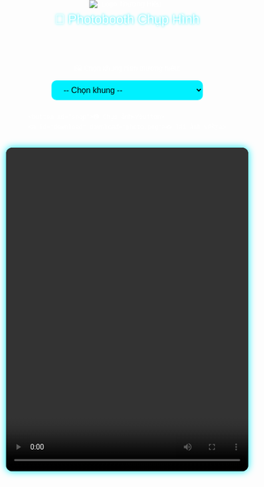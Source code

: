 <!DOCTYPE html>
<html lang="vi">
<head>
  <meta charset="UTF-8" />
  <meta name="viewport" content="width=device-width, initial-scale=1" />
  <title>Photobooth RUN AS ONE - V</title>
  <style>
    body {
      margin: 0;
      padding: 0;
      background: url('[https://cdn.saigonnewport.com.vn/uploads/images/2025/05/29/bg-key-visual-run-as-one-2025-01-6838100db8936.png](https://cdn.saigonnewport.com.vn/uploads/images/2025/05/29/bg-key-visual-run-as-one-2025-01-6838100db8936.png)') no-repeat center center fixed;
      background-size: cover;
      color: white;
      font-family: sans-serif;
      display: flex;
      flex-direction: column;
      align-items: center;
      min-height: 100vh;
    }

    header {
      width: 100%;
      max-width: 480px;
      padding: 20px;
      text-align: center;
      background-color: rgba(0,0,0,0.5);
      border-bottom: 1px solid #00f0ff;
    }

    header img {
      max-width: 150px;
      height: auto;
      margin: 0 auto;
      display: block;
    }

    h1 {
      margin: 0.5rem 0 0 0;
      font-weight: normal;
      font-size: 1.6rem;
      text-shadow: 0 0 5px #00f0ff;
    }

    #video-container {
      position: relative;
      width: 100%;
      max-width: 480px;
      aspect-ratio: 3 / 4;
      overflow: hidden;
      border-radius: 12px;
      margin-top: 1rem;
      background: #000;
      box-shadow: 0 0 15px #00f0ff;
    }

    video, canvas {
      width: 100%;
      height: 100%;
      object-fit: cover;
      border-radius: 12px;
    }

    .controls {
      margin-top: 1rem;
      display: flex;
      flex-direction: column;
      align-items: center;
      gap: 10px;
      width: 100%;
      max-width: 480px;
    }

    select, button {
      background: #00f0ff;
      color: #000;
      border: none;
      padding: 10px 20px;
      font-size: 16px;
      border-radius: 10px;
      cursor: pointer;
      width: 100%;
      max-width: 300px;
      box-sizing: border-box;
      transition: background-color 0.3s ease;
    }

    select:hover, button:hover {
      background: #00d0e0;
    }

    #download {
      color: #00f0ff;
      text-decoration: underline;
      display: none;
      margin-top: 10px;
      cursor: pointer;
    }
  </style>
</head>
<body>

  <header>
    <img src="[https://cdn.saigonnewport.com.vn/uploads/images/2025/05/29/logo-run-as-one-2025-01-6838105ac2103.png](https://cdn.saigonnewport.com.vn/uploads/images/2025/05/29/logo-run-as-one-2025-01-6838105ac2103.png)" alt="Logo Thương Hiệu" />
    <h1>📸 Photobooth Chụp Hình</h1>
  </header>

  <div class="controls">
    <label for="frameSelect">🖼️ Chọn khung hình thương hiệu:</label>
    <select id="frameSelect">
      <option value="">-- Chọn khung --</option>
      <option value="https://cdn.saigonnewport.com.vn/uploads/images/2025/05/29/meet-tribe-06-1-683817714cf39.png">Khung Xanh Dương</option>
      <option value="https://i.imgur.com/8q4JcqA.png">Khung Hồng</option>
      <option value="https://i.imgur.com/oY6P2RF.png">Khung Vàng</option>
    </select>

    <button id="snap">📷 Chụp ảnh</button>
    <a id="download" download="photo.png">📥 Tải ảnh về</a>
  </div>

  <div id="video-container">
    <video id="video" autoplay playsinline></video>
    <canvas id="canvas" style="display: none;"></canvas>
  </div>

  <script>
    const video = document.getElementById('video');
    const canvas = document.getElementById('canvas');
    const context = canvas.getContext('2d');
    const snapBtn = document.getElementById('snap');
    const downloadLink = document.getElementById('download');
    const frameSelect = document.getElementById('frameSelect');

    let frameImage = null;

    // Mở webcam
    navigator.mediaDevices.getUserMedia({ video: { facingMode: "user" } })
      .then(stream => {
        video.srcObject = stream;
      })
      .catch(err => {
        alert("Không thể mở camera: " + err.message);
      });

    // Khi chọn khung thay đổi
    frameSelect.addEventListener('change', () => {
      const url = frameSelect.value;
      if (url) {
        const img = new Image();
        img.crossOrigin = "anonymous";
        img.onload = () => {
          frameImage = img;
        };
        img.onerror = () => {
          alert('Không tải được khung hình, vui lòng kiểm tra URL.');
          frameImage = null;
        };
        img.src = url;
      } else {
        frameImage = null;
      }
    });

    // Chụp ảnh
    snapBtn.addEventListener('click', () => {
      const width = video.videoWidth;
      const height = video.videoHeight;

      if (!width || !height) {
        alert('Camera chưa sẵn sàng, vui lòng thử lại.');
        return;
      }

      canvas.width = width;
      canvas.height = height;

      // Chụp hình từ webcam
      context.drawImage(video, 0, 0, width, height);

      // Chồng khung PNG nếu có
      if (frameImage) {
        context.drawImage(frameImage, 0, 0, width, height);
      }

      canvas.style.display = 'block';
      const dataURL = canvas.toDataURL('image/png');
      downloadLink.href = dataURL;
      downloadLink.style.display = 'inline-block';
    });
  </script>

</body>
</html>
